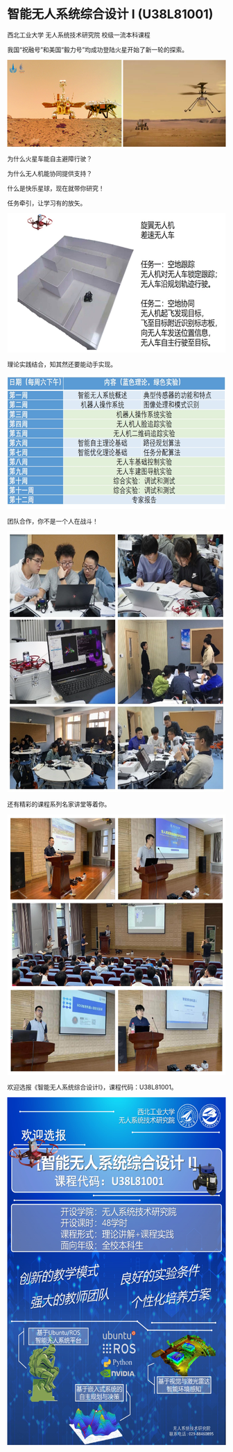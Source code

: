 # 智能无人系统综合设计 I (U38L81001)
西北工业大学 无人系统技术研究院 校级一流本科课程

我国“祝融号”和美国“毅力号”均成功登陆火星开始了新一轮的探索。

<div align=left><img src="https://github.com/cavayangtao/npurobocourse/blob/main/fig/mars.png" width="600" height="200"/></div>

为什么火星车能自主避障行驶？

为什么无人机能协同提供支持？

什么是快乐星球，现在就带你研究！

任务牵引，让学习有的放矢。

<div align=left><img src="https://github.com/cavayangtao/npurobocourse/blob/main/fig/tt.jpg" width="600" height="320"/></div>

理论实践结合，知其然还要能动手实现。

<div align=left><img src="https://github.com/cavayangtao/npurobocourse/blob/main/fig/courses.jpg" width="600" height="310"/></div>

团队合作，你不是一个人在战斗！

<div align=left><img src="https://github.com/cavayangtao/npurobocourse/blob/main/fig/students.jpg" width="600" height="600"/></div>

还有精彩的课程系列名家讲堂等着你。

<div align=left><img src="https://github.com/cavayangtao/npurobocourse/blob/main/fig/talk.jpg" width="600" height="600"/></div>

欢迎选报《智能无人系统综合设计I》，课程代码：U38L81001。

<div align=left><img src="https://github.com/cavayangtao/npurobocourse/blob/main/fig/poster1.jpg" width="600" height="800"/></div>
